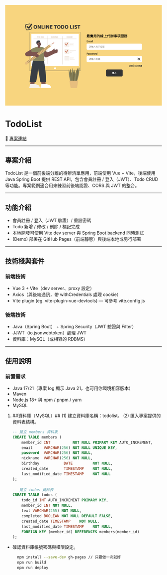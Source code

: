 
![banner](https://github.com/WilliamHsieh615/todolist/blob/main/demo/banner.png?raw=true)

# TodoList

🔗 [專案連結](https://williamhsieh615.github.io/todolist/)

---

## 專案介紹
TodoList 是一個前後端分離的待辦清單應用，前端使用 Vue + Vite，後端使用 Java Spring Boot 提供 REST API，包含會員註冊 / 登入（JWT）、Todo CRUD 等功能。專案範例適合用來練習前後端認證、CORS 與 JWT 的整合。

---

## 功能介紹
- 會員註冊 / 登入（JWT 驗證）/ 重設密碼
- Todo 新增 / 修改 / 刪除 / 標記完成
- 本地開發可使用 Vite dev server 與 Spring Boot backend 同時測試
- (Demo) 部署在 GitHub Pages（前端靜態）與後端本地或另行部署

---

## 技術棧與套件

### 前端技術

- Vue 3 + Vite（dev server、proxy 設定）
- Axios（與後端通訊，帶 withCredentials 處理 cookie）
- Vite plugin (eg. vite-plugin-vue-devtools) — 可參考 vite.config.js

### 後端技術

- Java（Spring Boot） + Spring Security（JWT 驗證與 Filter）
- JJWT（io.jsonwebtoken）處理 JWT
- 資料庫：MySQL（或相容的 RDBMS）

---

## 使用說明

### 前置需求

- Java 17/21（專案 log 顯示 Java 21，也可用你環境相容版本）
- Maven
- Node.js 18+ 與 npm / pnpm / yarn
- MySQL

1. ##資料庫（MySQL）##
(1) 建立資料庫名稱：todolist。
(2) 匯入專案提供的資料表結構。
    ```sql
    -- 建立 members 資料表
    CREATE TABLE members (
        member_id INT          NOT NULL PRIMARY KEY AUTO_INCREMENT,
        email     VARCHAR(256) NOT NULL UNIQUE KEY,
        password  VARCHAR(256) NOT NULL,
        nickname  VARCHAR(256) NOT NULL,
        birthday           DATE         NOT NULL,
        created_date       TIMESTAMP    NOT NULL,
        last_modified_date TIMESTAMP    NOT NULL
    );

    -- 建立 todos 資料表
    CREATE TABLE todos (
        todo_id INT AUTO_INCREMENT PRIMARY KEY,
        member_id INT NOT NULL,
        text VARCHAR(255) NOT NULL,
        completed BOOLEAN NOT NULL DEFAULT FALSE,
        created_date TIMESTAMP    NOT NULL,
        last_modified_date TIMESTAMP    NOT NULL,
        FOREIGN KEY (member_id) REFERENCES members(member_id)
    );
- 確認資料庫帳號密碼與權限設定。


    ```bash
      npm install --save-dev gh-pages // 只要做一次就好
      npm run build
      npm run deploy

